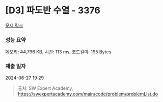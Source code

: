 # [D3] 파도반 수열 - 3376 

[문제 링크](https://swexpertacademy.com/main/code/problem/problemDetail.do?contestProbId=AWD3Y27q3QIDFAUZ) 

### 성능 요약

메모리: 44,796 KB, 시간: 113 ms, 코드길이: 195 Bytes

### 제출 일자

2024-06-27 19:29



> 출처: SW Expert Academy, https://swexpertacademy.com/main/code/problem/problemList.do